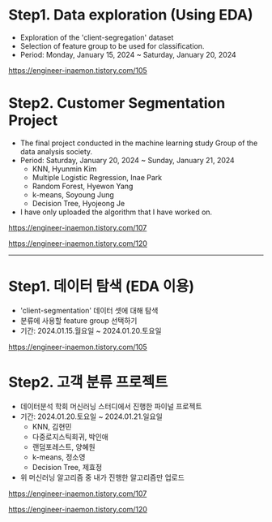 # Step1. Data exploration (Using EDA)
- Exploration of the 'client-segregation' dataset
- Selection of feature group to be used for classification.
- Period: Monday, January 15, 2024 ~ Saturday, January 20, 2024

https://engineer-inaemon.tistory.com/105

# Step2. Customer Segmentation Project
- The final project conducted in the machine learning study Group of the data analysis society.
- Period: Saturday, January 20, 2024 ~ Sunday, January 21, 2024
   - KNN, Hyunmin Kim
   - Multiple Logistic Regression, Inae Park
   - Random Forest, Hyewon Yang
   - k-means, Soyoung Jung
   - Decision Tree, Hyojeong Je
- I have only uploaded the algorithm that I have worked on.
 
https://engineer-inaemon.tistory.com/107

https://engineer-inaemon.tistory.com/120

--- 
# Step1. 데이터 탐색 (EDA 이용)
- 'client-segmentation' 데이터 셋에 대해 탐색
- 분류에 사용할 feature group 선택하기
- 기간: 2024.01.15.월요일 ~ 2024.01.20.토요일

https://engineer-inaemon.tistory.com/105


# Step2. 고객 분류 프로젝트
- 데이터분석 학회 머신러닝 스터디에서 진행한 파이널 프로젝트
- 기간: 2024.01.20.토요일 ~ 2024.01.21.일요일
   - KNN, 김현민
   - 다중로지스틱회귀, 박인애
   - 랜덤포레스트, 양혜원
   - k-means, 정소영
   - Decision Tree, 제효정
- 위 머신러닝 알고리즘 중 내가 진행한 알고리즘만 업로드
 
https://engineer-inaemon.tistory.com/107

https://engineer-inaemon.tistory.com/120
